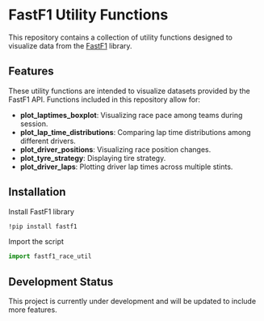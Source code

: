 # FastF1 Utility Functions

This repository contains a collection of utility functions designed to visualize data from the [FastF1](https://docs.fastf1.dev/) library.

## Features

These utility functions are intended to visualize datasets provided by the FastF1 API. Functions included in this repository allow for:

- **plot_laptimes_boxplot**: Visualizing race pace among teams during session.
- **plot_lap_time_distributions**: Comparing lap time distributions among different drivers.
- **plot_driver_positions**: Visualizing race position changes.
- **plot_tyre_strategy**: Displaying tire strategy.
- **plot_driver_laps**: Plotting driver lap times across multiple stints.

## Installation

Install FastF1 library 

```bash
!pip install fastf1
```

Import the script

```python
import fastf1_race_util
```

## Development Status

This project is currently under development and will be updated to include more features.
